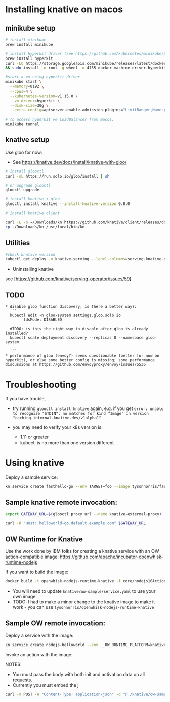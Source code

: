 
# Installing knative on macos

## minikube setup

```bash
# install minikube
brew install minikube

# install hyperkit driver (see https://github.com/kubernetes/minikube/blob/master/docs/drivers.md#hyperkit-driver)
brew install hyperkit
curl -LO https://storage.googleapis.com/minikube/releases/latest/docker-machine-driver-hyperkit \
&& sudo install -o root -g wheel -m 4755 docker-machine-driver-hyperkit /usr/local/bin/

#start a vm using hyperkit driver
minikube start \
  --memory=8192 \
  --cpus=4 \
  --kubernetes-version=v1.15.0 \
  --vm-driver=hyperkit \
  --disk-size=30g \
  --extra-config=apiserver.enable-admission-plugins="LimitRanger,NamespaceExists,NamespaceLifecycle,ResourceQuota,ServiceAccount,DefaultStorageClass,MutatingAdmissionWebhook"

# to access hyperkit vm LoadBalancer from macos:
minikube tunnel
```

## knative setup

Use gloo for now:
* See https://knative.dev/docs/install/knative-with-gloo/

```bash
# install glooctl 
curl -sL https://run.solo.io/gloo/install | sh

# or upgrade glooctl
glooctl upgrade

# install knative + gloo
glooctl install knative --install-knative-version 0.8.0

# install knative client

curl -L -o ~/Downloads/kn https://github.com/knative/client/releases/download/v0.2.0/kn-darwin-amd64
cp ~/Downloads/kn /usr/local/bin/kn

```

## Utilities

```bash
#check knative version
kubectl get deploy -n knative-serving --label-columns=serving.knative.dev/release


```

*  Uninstalling knative

see [https://github.com/knative/serving-operator/issues/59]    



## TODO

    * disable gloo function discovery; is there a better way?:
      ```
      kubectl edit -n gloo-system settings.gloo.solo.io
            fdsMode: DISABLED  
      
      #TODO: is this the right way to disable after gloo is already installed?
      kubectl scale deployment discovery --replicas 0 --namespace gloo-system
      
      ```
    * performance of gloo (envoy?) seems questionable (better for now on hyperkit), or else some better config is missing; some performance discussions at https://github.com/envoyproxy/envoy/issues/5536      
         
# Troubleshooting
   

If you have trouble, 

* try running `glooctl install knative` again, e.g. if you get `error: unable to recognize "STDIN": no matches for kind "Image" in version "caching.internal.knative.dev/v1alpha1"`

* you may need to verify your k8s version is:
    * 1.11 or greater
    * kubectl is no more than one version different

# Using knative

Deploy a sample service:
```bash
kn service create fasthello-go --env TARGET=foo --image tysonnorris/fasthello-go
```

## Sample knative remote invocation:
```bash
export GATEWAY_URL=$(glooctl proxy url --name knative-external-proxy)

curl -H "Host: helloworld-go.default.example.com" $GATEWAY_URL
```

## OW Runtime for Knative

Use the work done by IBM folks for creating a knative service with an OW action-compatible image: 
https://github.com/apache/incubator-openwhisk-runtime-nodejs

If you want to build the image:
```bash
docker build -t openwhisk-nodejs-runtime-knative -f core/nodejs10Action/knative/Dockerfile .
```

* You will need to update `knative/ow-sample/service.yaml` to use your own image.
* TODO: I had to make a minor change to the knative image to make it work - you can use `tysonnorris/openwhisk-nodejs-runtime-knative`

## Sample OW remote invocation:

Deploy a service with the image:
```bash
kn service create nodejs-helloworld --env __OW_RUNTIME_PLATFORM=knative --image tysonnorris/openwhisk-nodejs-runtime-knative
```
Invoke an action with the image:

NOTES: 
* You must pass the body with both init and activation data on all requests.
* Currently you must embed the j
```bash
curl -X POST -H "Content-Type: application/json" -d "@./knative/ow-sample/body.json" -H "Host: nodejs-helloworld.default.example.com" $GATEWAY_URL
```
